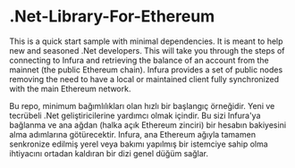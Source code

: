 # .Net-Library-For-Ethereum
This is a quick start sample with minimal dependencies. It is meant to help new and seasoned .Net developers. This will take you through the steps of connecting to Infura and retrieving the balance of an account from the mainnet (the public Ethereum chain). Infura provides a set of public nodes removing the need to have a local or maintained client fully synchronized with the main Ethereum network.

Bu repo, minimum bağımlılıkları olan hızlı bir başlangıç ​​örneğidir. Yeni ve tecrübeli .Net geliştiricilerine yardımcı olmak içindir. Bu sizi Infura'ya bağlanma ve ana ağdan (halka açık Ethereum zinciri) bir hesabın bakiyesini alma adımlarına götürecektir. Infura, ana Ethereum ağıyla tamamen senkronize edilmiş yerel veya bakımı yapılmış bir istemciye sahip olma ihtiyacını ortadan kaldıran bir dizi genel düğüm sağlar.

